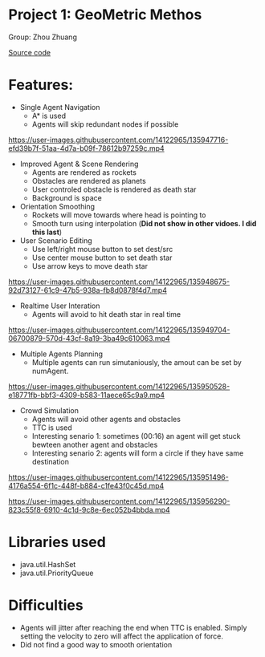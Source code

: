 # Project 1: GeoMetric Methos
Group: Zhou Zhuang

[Source code](Proj1_Test)
# Features:
- Single Agent Navigation
  - A* is used
  - Agents will skip redundant nodes if possible

https://user-images.githubusercontent.com/14122965/135947716-efd39b7f-51aa-4d7a-b09f-78612b97259c.mp4

- Improved Agent & Scene Rendering
  - Agents are rendered as rockets
  - Obstacles are rendered as planets
  - User controled obstacle is rendered as death star
  - Background is space
- Orientation Smoothing 
  - Rockets will move towards where head is pointing to
  - Smooth turn using interpolation (**Did not show in other vidoes. I did this last**)
- User Scenario Editing
  - Use left/right mouse button to set dest/src
  - Use center mouse button to set death star
  - Use arrow keys to move death star

https://user-images.githubusercontent.com/14122965/135948675-92d73127-61c9-47b5-938a-fb8d0878f4d7.mp4

- Realtime User Interation
  - Agents will avoid to hit death star in real time

https://user-images.githubusercontent.com/14122965/135949704-06700879-570d-43cf-8a19-3ba49c610063.mp4

- Multiple Agents Planning
  - Multiple agents can run simutaniously, the amout can be set by numAgent.

https://user-images.githubusercontent.com/14122965/135950528-e18771fb-bbf3-4309-b583-11aece65c9a9.mp4

- Crowd Simulation
  - Agents will avoid other agents and obstacles
  - TTC is used
  - Interesting senario 1: sometimes (00:16) an agent will get stuck bewteen another agent and obstacles
  - Interesting senario 2: agents will form a circle if they have same destination

https://user-images.githubusercontent.com/14122965/135951496-4176a554-6f1c-448f-b884-c1fe43f0c45d.mp4

https://user-images.githubusercontent.com/14122965/135956290-823c55f8-6910-4c1d-9c8e-6ec052b4bbda.mp4

# Libraries used
- java.util.HashSet
- java.util.PriorityQueue

# Difficulties
- Agents will jitter after reaching the end when TTC is enabled. Simply setting the velocity to zero will affect the application of force.
- Did not find a good way to smooth orientation
